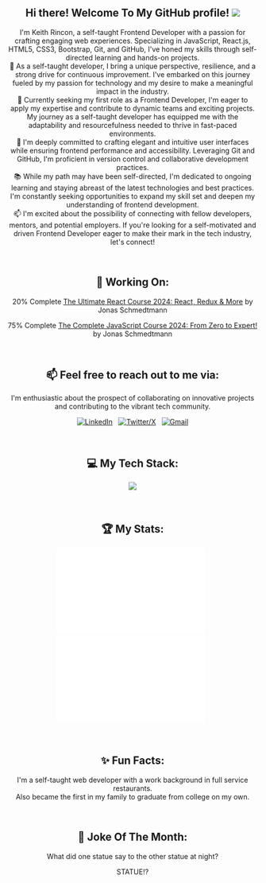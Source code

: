 <div align="center">
  
## Hi there! Welcome To My GitHub profile! <img src="https://raw.githubusercontent.com/aemmadi/aemmadi/master/wave.gif" width="30">
I'm Keith Rincon, a self-taught Frontend Developer with a passion for crafting engaging web experiences. Specializing in JavaScript, React.js, HTML5, CSS3, Bootstrap, Git, and GitHub, I've honed my skills through self-directed learning and hands-on projects.
<br>
🌟 As a self-taught developer, I bring a unique perspective, resilience, and a strong drive for continuous improvement. I've embarked on this journey fueled by my passion for technology and my desire to make a meaningful impact in the industry.
<br>
💼 Currently seeking my first role as a Frontend Developer, I'm eager to apply my expertise and contribute to dynamic teams and exciting projects. My journey as a self-taught developer has equipped me with the adaptability and resourcefulness needed to thrive in fast-paced environments.
<br>
🚀 I'm deeply committed to crafting elegant and intuitive user interfaces while ensuring frontend performance and accessibility. Leveraging Git and GitHub, I'm proficient in version control and collaborative development practices.
<br>
📚 While my path may have been self-directed, I'm dedicated to ongoing learning and staying abreast of the latest technologies and best practices. I'm constantly seeking opportunities to expand my skill set and deepen my understanding of frontend development.
<br>
📫 I'm excited about the possibility of connecting with fellow developers, mentors, and potential employers. If you're looking for a self-motivated and driven Frontend Developer eager to make their mark in the tech industry, let's connect!
<br>


</div>

<div align="center">

<br>
  
## 🔭 Working On:

</div>


<div align="center">


20% Complete [The Ultimate React Course 2024: React, Redux & More](https://www.udemy.com/course/the-ultimate-react-course/) by Jonas Schmedtmann

75% Complete [The Complete JavaScript Course 2024: From Zero to Expert!](https://www.udemy.com/course/the-complete-javascript-course/) by Jonas Schmedtmann

</div>

<br>

<div align="center">
  
## 📫 Feel free to reach out to me via:
 I'm enthusiastic about the prospect of collaborating on innovative projects and contributing to the vibrant tech community.

[![LinkedIn](https://skillicons.dev/icons?i=linkedin)](https://www.linkedin.com/in/keithrincon/) &nbsp;
[![Twitter/X](https://skillicons.dev/icons?i=twitter)](https://twitter.com/keithrt3008) &nbsp;
[![Gmail](https://skillicons.dev/icons?i=gmail)](mailto:keithrincont@gmail.com?subject=Hello%20Jasper,%20From%20Github)

</div>

<br>

<div align="center">
  
## 💻 My Tech Stack:

<p align="center">
  <a href="https://skillicons.dev">
    <img src="https://skillicons.dev/icons?i=js,react,html,css,bootstrap,git,github" />
  </a>
</p>

</div>

<br>

<div align="center">

## 🏆 My Stats:
<img height=175 alt="GitHub Stats" src="https://raw.githubusercontent.com/keithrincon/github-stats-transparent/a39397d90eecbe76bc0ffd041f72c8892e9ff771/generated/languages.svg" />&nbsp;&nbsp;
<img height=175 alt="GitHub Stats" src="https://raw.githubusercontent.com/keithrincon/github-stats-transparent/a39397d90eecbe76bc0ffd041f72c8892e9ff771/generated/overview.svg" />&nbsp;&nbsp;
</div>

<br>

<div align="center">
  
## ✨ Fun Facts:

I'm a self-taught web developer with a work background in full service restaurants.<br>
Also became the first in my family to graduate from college on my own.

</div>

<br>

<div align="center">

## 🗿 Joke Of The Month:
What did one statue say to the other statue at night?

STATUE!? 

</div>

<br>

